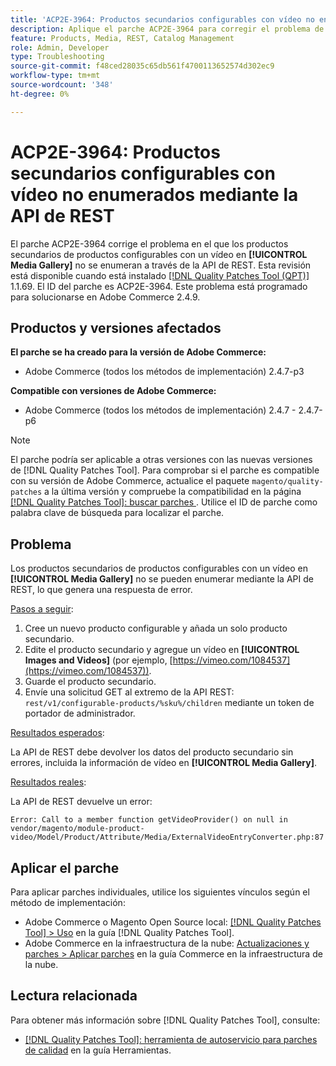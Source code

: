 ```yaml
---
title: 'ACP2E-3964: Productos secundarios configurables con vídeo no enumerados mediante la API de REST'
description: Aplique el parche ACP2E-3964 para corregir el problema de Adobe Commerce en el que los productos secundarios de productos configurables con un vídeo en [!UICONTROL Media Gallery] no aparecen en la lista mediante la API de REST.
feature: Products, Media, REST, Catalog Management
role: Admin, Developer
type: Troubleshooting
source-git-commit: f48ced28035c65db561f4700113652574d302ec9
workflow-type: tm+mt
source-wordcount: '348'
ht-degree: 0%

---
```



# ACP2E-3964: Productos secundarios configurables con vídeo no enumerados mediante la API de REST

El parche ACP2E-3964 corrige el problema en el que los productos secundarios de productos configurables con un vídeo en **[!UICONTROL Media Gallery]** no se enumeran a través de la API de REST. Esta revisión está disponible cuando está instalado [[!DNL Quality Patches Tool (QPT)]](/help/tools/quality-patches-tool/quality-patches-tool-to-self-serve-quality-patches.md) 1.1.69. El ID del parche es ACP2E-3964. Este problema está programado para solucionarse en Adobe Commerce 2.4.9.

## Productos y versiones afectados

**El parche se ha creado para la versión de Adobe Commerce:**

* Adobe Commerce (todos los métodos de implementación) 2.4.7-p3

**Compatible con versiones de Adobe Commerce:**

* Adobe Commerce (todos los métodos de implementación) 2.4.7 - 2.4.7-p6

>[!NOTE]
>
>El parche podría ser aplicable a otras versiones con las nuevas versiones de [!DNL Quality Patches Tool]. Para comprobar si el parche es compatible con su versión de Adobe Commerce, actualice el paquete `magento/quality-patches` a la última versión y compruebe la compatibilidad en la página [[!DNL Quality Patches Tool]: buscar parches &#x200B;](https://experienceleague.adobe.com/tools/commerce-quality-patches/index.html?lang=es). Utilice el ID de parche como palabra clave de búsqueda para localizar el parche.

## Problema

Los productos secundarios de productos configurables con un vídeo en **[!UICONTROL Media Gallery]** no se pueden enumerar mediante la API de REST, lo que genera una respuesta de error.

<u>Pasos a seguir</u>:

1. Cree un nuevo producto configurable y añada un solo producto secundario.
1. Edite el producto secundario y agregue un vídeo en **[!UICONTROL Images and Videos]** (por ejemplo, [https://vimeo.com/1084537](https://vimeo.com/1084537)).
1. Guarde el producto secundario.
1. Envíe una solicitud GET al extremo de la API REST: `rest/v1/configurable-products/%sku%/children` mediante un token de portador de administrador.

<u>Resultados esperados</u>:

La API de REST debe devolver los datos del producto secundario sin errores, incluida la información de vídeo en **[!UICONTROL Media Gallery]**.

<u>Resultados reales</u>:

La API de REST devuelve un error:

```
Error: Call to a member function getVideoProvider() on null in vendor/magento/module-product-video/Model/Product/Attribute/Media/ExternalVideoEntryConverter.php:87
```

## Aplicar el parche

Para aplicar parches individuales, utilice los siguientes vínculos según el método de implementación:

* Adobe Commerce o Magento Open Source local: [[!DNL Quality Patches Tool] > Uso](/help/tools/quality-patches-tool/usage.md) en la guía [!DNL Quality Patches Tool].
* Adobe Commerce en la infraestructura de la nube: [Actualizaciones y parches > Aplicar parches](https://experienceleague.adobe.com/docs/commerce-cloud-service/user-guide/develop/upgrade/apply-patches.html?lang=es) en la guía Commerce en la infraestructura de la nube.

## Lectura relacionada

Para obtener más información sobre [!DNL Quality Patches Tool], consulte:

* [[!DNL Quality Patches Tool]: herramienta de autoservicio para parches de calidad](/help/tools/quality-patches-tool/quality-patches-tool-to-self-serve-quality-patches.md) en la guía Herramientas.
